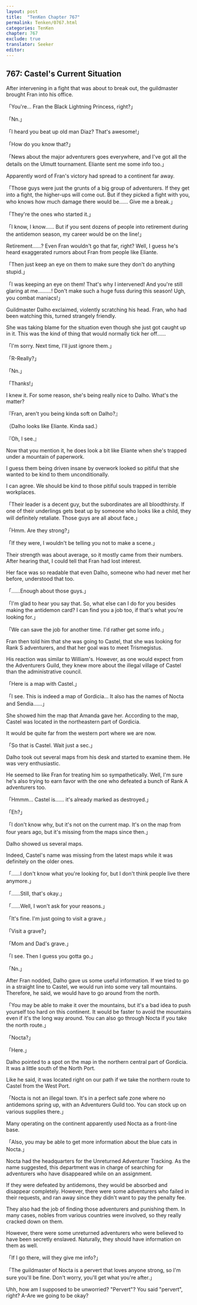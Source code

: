 ```yaml
---
layout: post
title:  "TenKen Chapter 767"
permalink: Tenken/0767.html
categories: TenKen
chapter: 767
exclude: true
translator: Seeker
editor: 
---
```

<h2>767: Castel's Current Situation</h2>

After intervening in a fight that was about to break out, the guildmaster brought Fran into his office.

「You're… Fran the Black Lightning Princess, right?」

「Nn.」

「I heard you beat up old man Diaz? That's awesome!」

「How do you know that?」

「News about the major adventurers goes everywhere, and I've got all the details on the Ulmutt tournament. Eliante sent me some info too.」

Apparently word of Fran's victory had spread to a continent far away.

「Those guys were just the grunts of a big group of adventurers. If they get into a fight, the higher-ups will come out. But if they picked a fight with you, who knows how much damage there would be…… Give me a break.」

「They're the ones who started it.」

「I know, I know…… But if you sent dozens of people into retirement during the antidemon season, my career would be on the line!」

Retirement……? Even Fran wouldn't go that far, right? Well, I guess he's heard exaggerated rumors about Fran from people like Eliante.

「Then just keep an eye on them to make sure they don't do anything stupid.」

「I was keeping an eye on them! That's why I intervened! And you're still glaring at me………! Don't make such a huge fuss during this season! Ugh, you combat maniacs!」

Guildmaster Dalho exclaimed, violently scratching his head. Fran, who had been watching this, turned strangely friendly.

She was taking blame for the situation even though she just got caught up in it. This was the kind of thing that would normally tick her off……

「I'm sorry. Next time, I'll just ignore them.」

「R-Really?」

「Nn.」

「Thanks!」

I knew it. For some reason, she's being really nice to Dalho. What's the matter?

『Fran, aren't you being kinda soft on Dalho?』

（Dalho looks like Eliante. Kinda sad.）

『Oh, I see.』

Now that you mention it, he does look a bit like Eliante when she's trapped under a mountain of paperwork.

I guess them being driven insane by overwork looked so pitiful that she wanted to be kind to them unconditionally.

I can agree. We should be kind to those pitiful souls trapped in terrible workplaces.

「Their leader is a decent guy, but the subordinates are all bloodthirsty. If one of their underlings gets beat up by someone who looks like a child, they will definitely retaliate. Those guys are all about face.」

「Hmm. Are they strong?」

「If they were, I wouldn't be telling you not to make a scene.」

Their strength was about average, so it mostly came from their numbers. After hearing that, I could tell that Fran had lost interest.

Her face was so readable that even Dalho, someone who had never met her before, understood that too.

「……Enough about those guys.」

「I'm glad to hear you say that. So, what else can I do for you besides making the antidemon card? I can find you a job too, if that's what you're looking for.」

「We can save the job for another time. I'd rather get some info.」

Fran then told him that she was going to Castel, that she was looking for Rank S adventurers, and that her goal was to meet Trismegistus.

His reaction was similar to William's. However, as one would expect from the Adventurers Guild, they knew more about the illegal village of Castel than the administrative council.

「Here is a map with Castel.」

「I see. This is indeed a map of Gordicia… It also has the names of Nocta and Sendia……」

She showed him the map that Amanda gave her. According to the map, Castel was located in the northeastern part of Gordicia.

It would be quite far from the western port where we are now.

「So that is Castel. Wait just a sec.」

Dalho took out several maps from his desk and started to examine them. He was very enthusiastic.

He seemed to like Fran for treating him so sympathetically. Well, I'm sure he's also trying to earn favor with the one who defeated a bunch of Rank A adventurers too.

「Hmmm… Castel is…… it's already marked as destroyed.」

「Eh?」

「I don't know why, but it's not on the current map. It's on the map from four years ago, but it's missing from the maps since then.」

Dalho showed us several maps.

Indeed, Castel's name was missing from the latest maps while it was definitely on the older ones.

「……I don't know what you're looking for, but I don't think people live there anymore.」

「……Still, that's okay.」

「……Well, I won't ask for your reasons.」

「It's fine. I'm just going to visit a grave.」

「Visit a grave?」

「Mom and Dad's grave.」

「I see. Then I guess you gotta go.」

「Nn.」

After Fran nodded, Dalho gave us some useful information. If we tried to go in a straight line to Castel, we would run into some very tall mountains. Therefore, he said, we would have to go around from the north.

「You may be able to make it over the mountains, but it's a bad idea to push yourself too hard on this continent. It would be faster to avoid the mountains even if it's the long way around. You can also go through Nocta if you take the north route.」

「Nocta?」

「Here.」

Dalho pointed to a spot on the map in the northern central part of Gordicia. It was a little south of the North Port.

Like he said, it was located right on our path if we take the northern route to Castel from the West Port.

「Nocta is not an illegal town. It's in a perfect safe zone where no antidemons spring up, with an Adventurers Guild too. You can stock up on various supplies there.」

Many operating on the continent apparently used Nocta as a front-line base.

「Also, you may be able to get more information about the blue cats in Nocta.」

Nocta had the headquarters for the Unreturned Adventurer Tracking. As the name suggested, this department was in charge of searching for adventurers who have disappeared while on an assignment.

If they were defeated by antidemons, they would be absorbed and disappear completely. However, there were some adventurers who failed in their requests, and ran away since they didn't want to pay the penalty fee.

They also had the job of finding those adventurers and punishing them. In many cases, nobles from various countries were involved, so they really cracked down on them.

However, there were some unreturned adventurers who were believed to have been secretly enslaved. Naturally, they should have information on them as well.

「If I go there, will they give me info?」

「The guildmaster of Nocta is a pervert that loves anyone strong, so I'm sure you'll be fine. Don't worry, you'll get what you're after.」

Uhh, how am I supposed to be unworried? "Pervert"? You said "pervert", right? A-Are we going to be okay?



